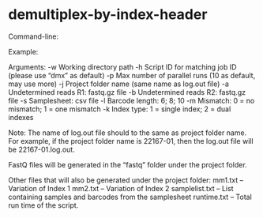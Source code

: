 # demultiplex-by-index-header

Command-line:



Example:



Arguments:
-w  Working directory path
-h  Script ID for matching job ID (please use “dmx” as default)
-p  Max number of parallel runs (10 as default, may use more)
-j Project folder name (same name as log.out file)
-a  Undetermined reads R1: fastq.gz file
-b  Undetermined reads R2: fastq.gz file
-s  Samplesheet: csv file
-l  Barcode length:  6; 8; 10
-m  Mismatch:  0 = no mismatch;  1 = one mismatch
-k  Index type:  1 = single index;  2 = dual indexes

Note: The name of log.out file should to the same as project folder name.  For example, if the project folder name is 22167-01, then the log.out file will be 22167-01.log.out.

FastQ files will be generated in the “fastq” folder under the project folder.

Other files that will also be generated under the project folder:
mm1.txt – Variation of Index 1
mm2.txt – Variation of Index 2
samplelist.txt – List containing samples and barcodes from the samplesheet
runtime.txt – Total run time of the script.

